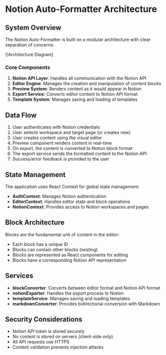 # Notion Auto-Formatter Architecture

## System Overview

The Notion Auto-Formatter is built on a modular architecture with clear separation of concerns:

![Architecture Diagram]

### Core Components

1. **Notion API Layer**: Handles all communication with the Notion API
2. **Editor Engine**: Manages the creation and manipulation of content blocks
3. **Preview System**: Renders content as it would appear in Notion
4. **Export Service**: Converts editor content to Notion API format
5. **Template System**: Manages saving and loading of templates

## Data Flow

1. User authenticates with Notion credentials
2. User selects workspace and target page (or creates new)
3. User creates content using the visual editor
4. Preview component renders content in real-time
5. On export, the content is converted to Notion block format
6. The export service sends the formatted content to the Notion API
7. Success/error feedback is provided to the user

## State Management

The application uses React Context for global state management:

- **AuthContext**: Manages Notion authentication
- **EditorContext**: Handles editor state and block operations
- **NotionContext**: Provides access to Notion workspaces and pages

## Block Architecture

Blocks are the fundamental unit of content in the editor:

- Each block has a unique ID
- Blocks can contain other blocks (nesting)
- Blocks are represented as React components for editing
- Blocks have a corresponding Notion API representation

## Services

- **blockConverter**: Converts between editor format and Notion API format
- **notionExporter**: Handles the export process to Notion
- **templateService**: Manages saving and loading templates
- **markdownConverter**: Provides bidirectional conversion with Markdown

## Security Considerations

- Notion API token is stored securely
- No content is stored on servers (client-side only)
- All API requests use HTTPS
- Content validation prevents injection attacks 
